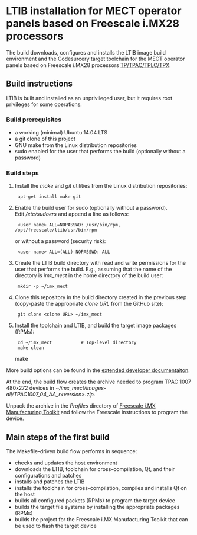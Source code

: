 # LTIB installation for MECT operator panels based on Freescale i.MX28 processors

The build downloads, configures and installs the LTIB image build environment and the Codesurcery target toolchain for the MECT operator panels based on Freescale i.MX28 processors [TP/TPAC/TPLC/TPX](https://www.mect.it/en/products/control-systems).


## Build instructions

LTIB is built and installed as an unprivileged user, but it requires root privileges for some operations.

### Build prerequisites

- a working (minimal) Ubuntu 14.04 LTS
- a git clone of this project
- GNU make from the Linux distribution repositories
- sudo enabled for the user that performs the build (optionally without a password)

### Build steps

1. Install the *make* and *git* utilities from the Linux distribution repositories:

        apt-get install make git

1. Enable the build user for sudo (optionally without a password).  
   Edit */etc/sudoers* and append a line as follows:

        <user name> ALL=NOPASSWD: /usr/bin/rpm, /opt/freescale/ltib/usr/bin/rpm

   or without a password (security risk):

        <user name> ALL=(ALL) NOPASSWD: ALL

1. Create the LTIB build directory with read and write permissions for the user that performs the build. E.g., assuming that the name of the directory is *imx_mect* in the home directory of the build user:

        mkdir -p ~/imx_mect

1. Clone this repository in the build directory created in the previous step (copy-paste the appropriate *clone URL* from the GitHub site):

        git clone <clone URL> ~/imx_mect

1. Install the toolchain and LTIB, and build the target image packages (RPMs):

        cd ~/imx_mect           # Top-level directory
        make clean
	make

More build options can be found in the [extended developer documentaiton](https://github.com/MECTsrl/imx_mect/wiki).

At the end, the build flow creates the archive needed to program TPAC 1007 480x272 devices in *~/imx_mect/images-all/TPAC1007_04_AA_r\<version\>.zip*.

Unpack the archive in the *Profiles* directory of [Freescale i.MX Manufacturing Toolkit](https://www.freescale.com/webapp/sps/download/license.jsp?colCode=IMX_MFG_TOOL) and follow the Freescale instructions to program the device.

## Main steps of the first build

The Makefile-driven build flow performs in sequence:

- checks and updates the host environment
- downloads the LTIB, toolchain for cross-compilation, Qt, and their configurations and patches
- installs and patches the LTIB
- installs the toolchain for cross-compilation, compiles and installs Qt on the host
- builds all configured packets (RPMs) to program the target device
- builds the target file systems by installing the appropriate packages (RPMs)
- builds the project for the Freescale i.MX Manufacturing Toolkit that can be used to flash the target device
